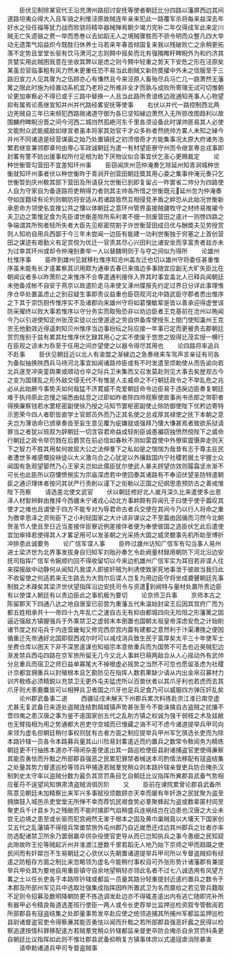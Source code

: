 <!-- { "loadSidebar": true } -->
　　臣伏见制除某官代王沿充渭州路招讨安抚等使者朝廷比分四路以藩屏西边其间道路坦夷众得大入且车骑之利惟泾原故贼连年亲来犯此一路覆军杀将每来益深去年好水之役任福等犹力战而败骁将精卒器械殚焉朝夕竭力完补二年仅得成军此来定川贼无亡矢遗镞之费一举而悉巻以去如蹈无人之境贼骤胜而不骄令明而众整凡四大举动无遗策气焰益炽今既胜归休养士马若来年春首倾国复来我以残破败亡之余稍更拓落不定势且堂堂长驱有饮马渭河之志则闗中摇矣而北有强隣睢盱睥睨外为和约济其贪婪实用此贼困我意在坐收其弊以是虑之则今闗中轻重之势天下安危之形在泾原矣某虽涖官临事粗有风力然未更重任恐不易当此剧贼又新防奬擢中外未之信服至于三路旧宣力人见其骤为之伍顾亦心有慊然且今来泾原人畜殆尽兵马亡几一路萧然无藩篱之限此时施为经置动系机宜乃老将之所难非全才而孰与成败所寄理无试可切惟朝论更加审察必不得已或于三路中替换一人且当此路所贵谙练边政通知羌事人心物望抑有属焉论髙继宣知并州并代路经畧安抚等使事
　　右伏以并代一路控制西北两边羌贼自三年已来频犯西路揣诸道守御为各已坚知縁边萧然入无所掠改图趋利以故围麟府睥睨汾晋之间今河西二城岿然孤絶河东千里各须设备此时谋帅匪易其人必使文能附众武能威敌如继宣者虽本将家其効官干才众多称者然统帅方畧人未知之縁今并州不同诸道是经营谋画之始乃处置镇抚之初须借奇才方能集事况太原大府诸务浩繁若继宣兼领郡章何由専心军政诚朝廷为遣一有材望臣寮守州而令继宣専总戎事即封畧有警不妨出援事权所付足相为助下厌物议似合事宜伏乞圣心更赐裁定
　　论种世衡管勾营田不宜差知环州事
　　臣窃闻庆州范仲淹奏乞除延州知青涧城种世衡就知环州事者伏以种世衡昨于青涧开创营田朝廷奬其用心委之集事仲淹元奏只乞世衡暂到庆州敎其部下营田及所请获允世衡已到即复留占一昨罢省二帅分为四路使人自为守家自为备逐路将吏稍得力者则其主帅各所惜之世衡既元延州忽为仲淹奏夺如厐籍续有论列则朝防将安适从若诸路皆然互相侵竞矛盾之衅恐从此始况世衡新承恩命方领使名宜推公共之懐以体朝廷之意环州管界虽接贼疆牧守之材终易推擢今夫卫边之策惟足食为先臣谓世衡差除所系利害不细一则废营田之逺计一则啓四路之争端谓其所徇者轻所失者大臣先见枢密院劄子许世衡营田成日优与酬奬夫见劳授赏则人知劝自用兵西鄙于今三年未尝闻一边臣有能建一功利世衡独于穷塞之上首创营田之谋迹有艰勤义有足赏傥为优迁一官责其尽心兴田利比诸安坐而享富贵者兹亦未为过幸其环州或却令仲淹别奏举一人以替魏明则于与夺之间似为得所
　　论雄州杜惟序事
　　臣昨到雄州见就移杜惟序知沧州盖左迁也切以雄州守将委任甚重惟序虽未能有长才逺畧察其识用颇为通审去春已来值边多事随宜应副无大旷失臣比在朝闻议者多以昨萧阶之来惟序不合専遣通判接伴入界其时事宜盖北人已释兵闻朝廷未弛备戎帐不自安于燕京以故遣阶走马来使又涿州牒报先约定过界日分详此事理惟序仓卒处置盖虑止之别召疑生事即责议益重也臣窃观河北中路武臣守郡者悉出惟序之下其于崇饬厨传惟序实不及诸郡向来雄州守将如葛懐敏辈是皆以善承迎得虚誉误防采擢终以败大事若惟序以守分务实而取殆恐非以劝边臣者王克基前在沧州以贿闻今乃以引进使知定州张茂实徒以出使道途之劳自供备库使授东上閤门使知瀛州王克忠无他勤效近得遥刺知贝州惟序当边事纷纭之际应接一年事已定而更被责去郡朝廷赏罚旌别于兹有累其杜惟序伏乞録其用心之实不使废于悠悠之毁得比茂实授一横行在臣观之谅未为忝至于任用之间亦望使之以器令得尽其用也
　　论四路将率追兵不赴事
　　臣伏见朝廷近以北人有渝盟之渐縁边之急奏继来车驾声言亲征有司各为备拟抽换陜西兵马待河北事宜如闻诸路帅臣或有不时发遣至烦勅使从而告谕向若北兵遂至冲突銮舆果或顺动仓卒之际兵卫未集而又召发莫赴则见大事去矣歴观古今之变为国理乱之形外敌交侵无代不有惟是人主威命之不行朝廷政令之不举乱危之兆必从此始厥今事势夫如何哉猛不济寛威不克爱朝廷命令边臣易于违戾边臣奏复朝廷难于执持原此恣慢之端悉由姑息之过即如昨者除四帅观察使故事尚书丞郎之带职者得换廉察钱若水罢枢密副使徐乃授之马知节罢枢密副使止除防御使陛下优矜边寄特示恩荣今四人者职皆直学士官郎员外而乃正其名使之总戎厚其禄使之抚下本朝之意夫岂为薄诰命已颁章奏沓至妄生意见覆为疵嫌就或强拜乃懐大慊甚焉者致欲系狱请罪当之者犹以班叙为辞朝廷一切含容君命益成轻削臣诚愚褊窃独愤然傥陛下之威命行朝廷之政令举罚戮在后爵赏在前必信如春秋不测如雷霆使中外僚寀震慑奔走则天下之智力不胜其用矣何故屈大公之法伸羣下之私如是之惴惴为哉昔有志于尊主庇民者遭世多难感慨投袂徒以大义激乌合之心犹足以外攘敌国内宁社稷若据土宇握士众闻国有急观望晏然乃心王家夫岂如此儒臣犹尔使武人暴夫顾望仿效则履霜坚氷渐不可长也此臣所以窃懐愤惋实为宗庙深虑若中使回奏其诸路有不奉诏伏望圣防特遣朝臣之通识理体者按问其状严行责削以谨下之衔勒以正国之纪纲思患预防古之善戒惟陛下亮察
　　请选差北使文武官
　　伏以朝廷修好北人嵗月深久比来遣使多出恩泽人材智辨鲜由推择今西疆未宁诸戎心动北方事衅颇有异闻孔子曰使乎使乎葢叹其使才之难也且谓使于四方不能专对为辱君命古者兵交使在其间今乃以行人将命之重为徼幸恩泽之资徇臣下之小利轻国家之大计谅非谋议之不至葢由因循而习然今北朝贺圣节人使且至日近当差接伴臣寮近例差接伴者便为奉使彼国之选臣伏乞此后遣使宜加审择若使得其人才畧足用可以发圣朝之光采扬大国之威灵覩事先机所助至博折冲排患此诚要务
　　论广信军谍人事
　　臣昨过雄州访知广信军有勾当事人易州进士梁济世为北界事发拔身自归知军刘贻孙奏乞令赴阙量材録用朝防下河北沿边安抚司指挥广信军令婉顺约回不得收留切以今来边机雄州广信军实为耳目若非谍人往来探报敌中动静何从闻知凡我谍人即彼奸贼为利诱使致家死地事泄于彼故当我归此不收留使之何适若来无生路去为大戮尔后谍人岂复为用边臣守将坐成聋瞽朝廷先事制胜之术疎矣其梁济世伏望指挥沿边安抚司令与资遣到阙特与量材处置所贵边臣有以使谍人朝廷有以责边臣此之事机极为要切
　　论京师卫兵事
　　京师本古之陈留郡天下四通八达之地自唐室已前尝为重藩五代朱温始封梁王后因其宫府广而为都五姓相承共十一帝四十九年乱亡之速自古无有抑由都城四向无险阻之形藩篱之固逼近强敌方镇握强兵于外乘禁卫之虚弱末本倒置也国朝太祖皇帝深虑安危之计始削诸节度之权屯兵于内连营畿甸又修完西京宫内葢有建都之意然利于汴渠漕挽之便因循重迁先帝通好北国即叙西戎尔时可以减戍消兵致生民于富厚矣太平三十年使军士坐费仓库以困天下非不深思逺谋也知祖宗本意依重兵而为国势不可去也近昊贼犯边渐发禁兵西屯四路在京军旅所留无几今又北人事衅巳萌两敌合从人心摇动外有武帅分总重兵而宿卫之师日益单寡尾大不掉根虚必摇势之当然不可忽也愿留圣虑为社稷计京都宜拥重兵以封殖根本且乞勘防见在指挥人数若果缺少请从内出金帛召募材力训齐敎练必须精鋭以充禁卫无更外屯夫猛虎所以百兽伏者以其爪牙利也若虎而去其爪牙则犬豕鹿麋皆可以相狎兵卫者国之爪牙也足兵足食乃可以威服四方弹压奸乱矣
　　论州郡武备事二道
　　西疆征戍未解天下州郡兵累次料拣赴京江淮已南空虚尤甚无复武备日来逐处盗贼连结剽刼城镇声势甚张至今不能诛擒自古盗贼之扰攘不啻四夷之患汉唐之事为鉴不逺国家创五代之乱削方镇之权诚为强干弱枝之术及兹敝也无臂指相为用之势通都大邑吏守空城而已慢藏之诲不可不虑今诸道提举兵甲司向来领为虚名但朝廷稍付事权则犹有古者方面之制应提举兵甲州军乞慎选长吏而为除本路钤辖一员各令本路募兵量其山川险易封畧逺近而约置兵之数常令敎阅务为精练朝廷更不行抽拣本道亦不得闲杂差使逺出其一路巡检使臣县尉诸捕盗官吏使得亷察其能否勇怯而升黜之所部郡县强恶之民累犯罪禁者械送本司酌情法移配有冦盗结集之处量其势力督遣巡检等领兵甲捕逐若贼羣党稍众则本路钤辖亲督吏兵防合掩杀汉制刺史太守率以盗贼分数为最负其赏罚条目乞自朝廷比议指挥所兾郡县武备气势相应萑苻不逞望风知惧肃清盗贼消弭厉阶
　　又
　　臣前在谏院累曾论郡县武备所陈意见朝廷未加精察比来军兴多事赋役烦数顾亦天幸而屡有年奸游之民犹聚为盗至拥旗鼓入城邑杀吏堂堂无所惮不幸而荐饥民艰食势必羣聚蜂起为盗或数辈匿村闾至聚吏兵千计县乡为之残敝而不能时擒即气焰稍盛兵连祸结岂在边患也汉唐之大业未尝无边境之患至或长驱而犯宫阙然无害于根本之固及黄巾巢贼竟以大壊天下国家创艾五代之乱藩镇不得擅兵常畨禁旅外屯州郡乃自近嵗悉还戍边其州郡兵之壮者亦率防选配诸禁卫所余乃罢弱羸卒供杂役使官吏导从而已岂知执兵之事今愚细之民知窥此隙故昨王伦等贼起沂州并淮渡江歴数千里若蹈无人地乃始下京师之甲而趋蹑之使民间而有奸桀岂不生易朝廷之心欤伏以先朝置诸道提举兵甲司所以专督盗贼抑有经逺之防粗存方面之制比来忽略领为虚名今能稍付事权自可外张形势计诸藩郡有兼提举兵甲处其为要地自用重臣镇守自余地望稍轻亦领此名者不过七八诚选用有风望方畧之士以任长吏各于本路除钤辖或都监一员量其路分轻重提封近逺约置兵之数令于本郡及所部州军见兵中选取壮强集成指挥因昨所置武卫为名而廪给之若见管兵籍取不足则令招募及数明降朝防更不拣选调发赴边亦不得辄差逺出内有逃亡随即完补所有器甲必令精良毎道选差班行使臣一两人或令长吏荐举比监押巡检资叙专管敎阅若所部郡县有冦盗结集之处即量事势发卒赴应使之统领追捕其所捕州军都监监押巡检县尉诸督盗官吏令得察亷其能否勇怯以闻而升黜之若所部郡县强恶奸蠧之民得以检察追逮按情科罪移配逺方若贼羣党稍众钤辖都监亲督吏卒防合掩杀自余赏罚科条更自朝廷比议指挥如此则不惟壮郡县武备抑稍复方镇事体庶以式遏冦虐消除暴害
　　请申勅诸道兵甲司专督盗贼事
